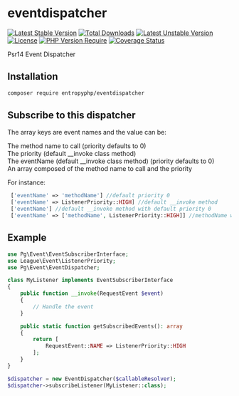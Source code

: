 # eventdispatcher

[![Latest Stable Version](http://poser.pugx.org/entropyphp/eventdispacher/v)](https://packagist.org/packages/entropyphp/eventdispacher) 
[![Total Downloads](http://poser.pugx.org/entropyphp/eventdispacher/downloads)](https://packagist.org/packages/entropyphp/eventdispacher) 
[![Latest Unstable Version](http://poser.pugx.org/entropyphp/eventdispacher/v/unstable)](https://packagist.org/packages/entropyphp/eventdispacher) 
[![License](http://poser.pugx.org/entropyphp/eventdispacher/license)](https://packagist.org/packages/entropyphp/eventdispacher) 
[![PHP Version Require](http://poser.pugx.org/entropyphp/eventdispacher/require/php)](https://packagist.org/packages/entropyphp/eventdispacher)
[![Coverage Status](https://coveralls.io/repos/github/Entropyphp/eventdispatcher/badge.svg?branch=main)](https://coveralls.io/github/Entropyphp/eventdispatcher?branch=main)
  
Psr14 Event Dispatcher
## Installation

```bash
composer require entropyphp/eventdispatcher
```

## Subscribe to this dispatcher

 The array keys are event names and the value can be:

 The method name to call (priority defaults to 0)  
 The priority (default __invoke class method)  
 The eventName (default __invoke class method) (priority defaults to 0)  
 An array composed of the method name to call and the priority

 For instance:
```php
 ['eventName' => 'methodName'] //default priority 0
 ['eventName' => ListenerPriority::HIGH] //default __invoke method
 ['eventName'] //default __invoke method with default priority 0
 ['eventName' => ['methodName', ListenerPriority::HIGH]] //methodName with high priority
```
## Example

```php
use Pg\Event\EventSubscriberInterface;
use League\Event\ListenerPriority;
use Pg\Event\EventDispatcher;

class MyListener implements EventSubscriberInterface
{
    public function __invoke(RequestEvent $event)
    {
        // Handle the event
    }

    public static function getSubscribedEvents(): array
    {
        return [
            RequestEvent::NAME => ListenerPriority::HIGH
        ];
    }
}

$dispatcher = new EventDispatcher($callableResolver);
$dispatcher->subscribeListener(MyListener::class);
```